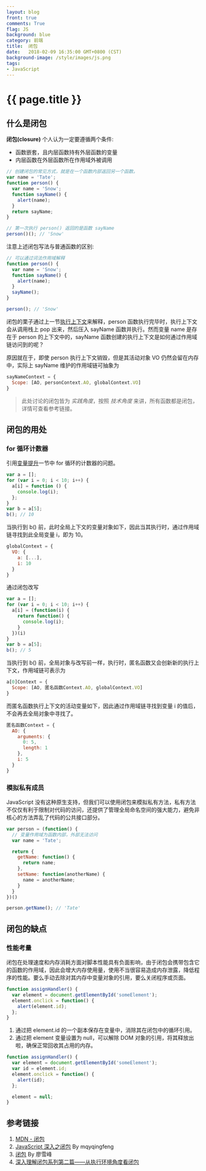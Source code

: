 ```yaml
---
layout: blog
front: true
comments: True
flag: JS
background: blue
category: 前端
title:  闭包
date:   2018-02-09 16:35:00 GMT+0800 (CST)
background-image: /style/images/js.png
tags:
- JavaScript
---
```

# {{ page.title }}

## 什么是闭包

**闭包(closure)** 个人认为一定要遵循两个条件:

* 函数嵌套，且内层函数持有外层函数的变量
* 内层函数在外层函数所在作用域外被调用

```js
// 创建闭包的常见方式，就是在一个函数内部返回另一个函数。
var name = 'Tate';
function person() {
  var name = 'Snow';
  function sayName() {
    alert(name);
  }
  return sayName;
}

// 第一次执行 person() 返回的是函数 sayName
person()(); // 'Snow'
```

注意上述闭包写法与普通函数的区别:

```js
// 可以通过词法作用域解释
function person() {
  var name = 'Snow';
  function sayName() {
    alert(name);
  }
  sayName();
}

person(); // 'Snow'
```

闭包的栗子通过上一节[执行上下文]( {{site.url}}/2018/02/09/js-scope.html )来解释，person 函数执行完毕时，执行上下文会从调用栈上 pop 出来，然后压入 sayName 函数并执行。然而变量 name 是存在于 person 的上下文中的，sayName 函数创建的执行上下文是如何通过作用域链访问到的呢？

原因就在于，即使 person 执行上下文销毁，但是其活动对象 VO 仍然会留在内存中，实际上 sayName 维护的作用域链可抽象为

```js
sayNameContext = {
  Scope: [AO, personContext.AO, globalContext.VO]
}
```

> 此处讨论的闭包皆为 *实践角度*，按照 *技术角度* 来讲，所有函数都是闭包，详情可查看参考链接。

## 闭包的用处

### for 循环计数器

引用[变量提升]( {{site.url}}/2018/02/08/js-hoisting.html#%E5%9D%97%E7%BA%A7%E4%BD%9C%E7%94%A8%E5%9F%9F )一节中 for 循环的计数器的问题。

```js
var a = [];
for (var i = 0; i < 10; i++) {
  a[i] = function () {
    console.log(i);
  };
}
var b = a[5];
b(); // 10
```

当执行到 b() 前，此时全局上下文的变量对象如下，因此当其执行时，通过作用域链寻找到此全局变量 i，即为 10。

```js
globalContext = {
  VO: {
    a: [...],
    i: 10
  }
}
```

通过闭包改写

```js
var a = [];
for (var i = 0; i < 10; i++) {
  a[i] = (function(i) {
    return function() {
      console.log(i);
    }
  })(i)
}
var b = a[5];
b(); // 5
```

当执行到 b() 前，全局对象与改写前一样，执行时，匿名函数又会创新新的执行上下文，作用域链可表示为

```js
a[0]Context = {
  Scope: [AO, 匿名函数Context.AO, globalContext.VO]
}
```

而匿名函数执行上下文的活动变量如下，因此通过作用域链寻找到变量 i 的值后，不会再去全局对象中寻找了。

```js
匿名函数Context = {
  AO: {
    arguments: {
      0: 5,
      length: 1
    },
    i: 5
  }
}
```

### 模拟私有成员

 JavaScript 没有这种原生支持，但我们可以使用闭包来模拟私有方法，私有方法不仅仅有利于限制对代码的访问，还提供了管理全局命名空间的强大能力，避免非核心的方法弄乱了代码的公共接口部分。

```js
var person = (function() {
  // 变量作用域为函数内部，外部无法访问
  var name = 'Tate';

  return {
    getName: function() {
      return name;
    },
    setName: function(anotherName) {
      name = anotherName;
    }
  }
})()

person.getName(); // 'Tate'
```

## 闭包的缺点

### 性能考量

闭包在处理速度和内存消耗方面对脚本性能具有负面影响，由于闭包会携带包含它的函数的作用域，因此会增大内存使用量，使用不当很容易造成内存泄露，降低程序的性能。要么手动去除对其内存中变量对象的引用，要么关闭程序或页面。

```js
function assignHandler() {
  var element = document.getElementById('someElement');
  element.onclick = function() {
    alert(element.id);
  };
}
```

1. 通过把 element.id 的一个副本保存在变量中，消除其在闭包中的循环引用。
2. 通过把 element 变量设置为 null，可以解除 DOM 对象的引用，将其释放出啦，确保正常回收其占用的内存。

```js
function assignHandler() {
  var element = document.getElementById('someElement');
  var id = element.id;
  element.onclick = function() {
    alert(id);
  };

  element = null;
}
```

## 参考链接

1. [MDN - 闭包](https://developer.mozilla.org/zh-CN/docs/Web/JavaScript/Closures)
1. [JavaScript 深入之闭包](https://github.com/mqyqingfeng/Blog/issues/9) By mqyqingfeng
1. [闭包](https://www.liaoxuefeng.com/wiki/001434446689867b27157e896e74d51a89c25cc8b43bdb3000/00143449934543461c9d5dfeeb848f5b72bd012e1113d15000) By 廖雪峰
1. [深入理解闭包系列第二篇——从执行环境角度看闭包](http://www.cnblogs.com/xiaohuochai/p/5730085.html)
